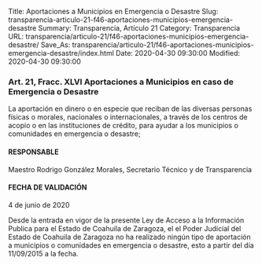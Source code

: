 Title: Aportaciones a Municipios en Emergencia o Desastre
Slug: transparencia-articulo-21-f46-aportaciones-municipios-emergencia-desastre
Summary: Transparencia, Artículo 21
Category: Transparencia
URL: transparencia/articulo-21/f46-aportaciones-municipios-emergencia-desastre/
Save_As: transparencia/articulo-21/f46-aportaciones-municipios-emergencia-desastre/index.html
Date: 2020-04-30 09:30:00
Modified: 2020-04-30 09:30:00


### Art. 21, Fracc. XLVI Aportaciones a Municipios en caso de Emergencia o Desastre

La aportación en dinero o en especie que reciban de las diversas personas físicas o morales, nacionales o internacionales, a través de los centros de acopio o en las instituciones de crédito, para ayudar a los municipios o comunidades en emergencia o desastre;

#### RESPONSABLE

Maestro Rodrigo González Morales, Secretario Técnico y de Transparencia

#### FECHA DE VALIDACIÓN

4 de junio de 2020

Desde la entrada en vigor de la presente Ley de Acceso a la Información Publica para el Estado de Coahuila de Zaragoza, el el Poder Judicial del Estado de Coahuila de Zaragoza no ha realizado ningún tipo de aportación a municipios o comunidades en emergencia o desastre, esto a partir del día 11/09/2015 a la fecha.


